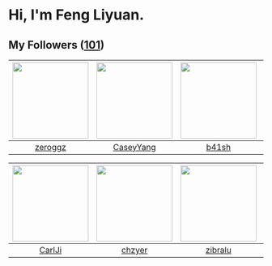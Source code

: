 # Hi, I'm Feng Liyuan.

## My Followers ([101](https://github.com/SunRunAway?tab=followers))

| <img src="https://avatars.githubusercontent.com/u/55519398?v=4" width="150" height="150" /> | <img src="https://avatars.githubusercontent.com/u/2445114?v=4" width="150" height="150" /> | <img src="https://avatars.githubusercontent.com/u/1070352?v=4" width="150" height="150" /> | <img src="https://avatars.githubusercontent.com/u/1171686?v=4" width="150" height="150" /> |
| :-----------------------------------------------------------------------------------------: | :----------------------------------------------------------------------------------------: | :----------------------------------------------------------------------------------------: | :----------------------------------------------------------------------------------------: |
|                            [zeroggz](https://github.com/zeroggz)                            |                          [CaseyYang](https://github.com/CaseyYang)                         |                              [b41sh](https://github.com/b41sh)                             |                            [wangtuo](https://github.com/wangtuo)                           |

| <img src="https://avatars.githubusercontent.com/u/10810759?v=4" width="150" height="150" /> | <img src="https://avatars.githubusercontent.com/u/1464115?v=4" width="150" height="150" /> | <img src="https://avatars.githubusercontent.com/u/41463486?v=4" width="150" height="150" /> | <img src="https://avatars.githubusercontent.com/u/20725525?v=4" width="150" height="150" /> |
| :-----------------------------------------------------------------------------------------: | :----------------------------------------------------------------------------------------: | :-----------------------------------------------------------------------------------------: | :-----------------------------------------------------------------------------------------: |
|                             [CarlJi](https://github.com/CarlJi)                             |                             [chzyer](https://github.com/chzyer)                            |                            [zibralu](https://github.com/zibralu)                            |                            [rain298](https://github.com/rain298)                            |
